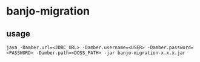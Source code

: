 # banjo-migration

## usage

`java -Damber.url=<JDBC_URL> -Damber.username=<USER> -Damber.password=<PASSWORD> -Damber.path=<DOSS_PATH> -jar banjo-migration-x.x.x.jar`
